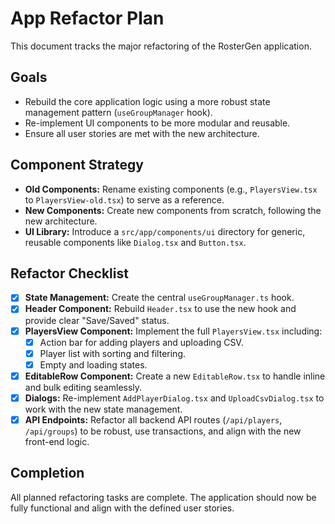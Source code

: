 # App Refactor Plan

This document tracks the major refactoring of the RosterGen application.

## Goals

-   Rebuild the core application logic using a more robust state management pattern (`useGroupManager` hook).
-   Re-implement UI components to be more modular and reusable.
-   Ensure all user stories are met with the new architecture.

## Component Strategy

-   **Old Components:** Rename existing components (e.g., `PlayersView.tsx` to `PlayersView-old.tsx`) to serve as a reference.
-   **New Components:** Create new components from scratch, following the new architecture.
-   **UI Library:** Introduce a `src/app/components/ui` directory for generic, reusable components like `Dialog.tsx` and `Button.tsx`.

## Refactor Checklist

-   [x] **State Management:** Create the central `useGroupManager.ts` hook.
-   [x] **Header Component:** Rebuild `Header.tsx` to use the new hook and provide clear "Save/Saved" status.
-   [x] **PlayersView Component:** Implement the full `PlayersView.tsx` including:
    -   [x] Action bar for adding players and uploading CSV.
    -   [x] Player list with sorting and filtering.
    -   [x] Empty and loading states.
-   [x] **EditableRow Component:** Create a new `EditableRow.tsx` to handle inline and bulk editing seamlessly.
-   [x] **Dialogs:** Re-implement `AddPlayerDialog.tsx` and `UploadCsvDialog.tsx` to work with the new state management.
-   [x] **API Endpoints:** Refactor all backend API routes (`/api/players`, `/api/groups`) to be robust, use transactions, and align with the new front-end logic.

## Completion

All planned refactoring tasks are complete. The application should now be fully functional and align with the defined user stories.
